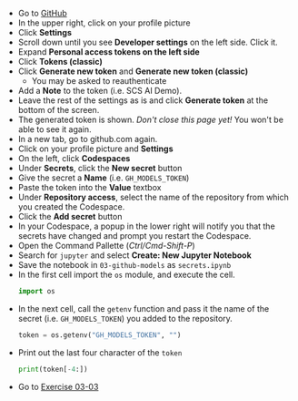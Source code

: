 * Go to [GitHub](https://github.com)
* In the upper right, click on your profile picture
* Click **Settings**
* Scroll down until you see **Developer settings** on the left side. Click it.
* Expand **Personal access tokens on the left side**
* Click **Tokens (classic)**
* Click **Generate new token** and **Generate new token (classic)**
    * You may be asked to reauthenticate
* Add a **Note** to the token (i.e. SCS AI Demo).
* Leave the rest of the settings as is and click **Generate token** at the bottom of the screen.
* The generated token is shown. *Don't close this page yet!* You won't be able to see it again.
* In a new tab, go to github.com again.
* Click on your profile picture and **Settings**
* On the left, click **Codespaces**
* Under **Secrets**, click the **New secret** button
* Give the secret a **Name** (i.e. `GH_MODELS_TOKEN`)
* Paste the token into the **Value** textbox
* Under **Repository access**, select the name of the repository from which you created the Codespace.
* Click the **Add secret** button
* In your Codespace, a popup in the lower right will notify you that the secrets have changed and prompt you restart the Codespace.
* Open the Command Pallette (*Ctrl/Cmd-Shift-P*)
* Search for `jupyter` and select **Create: New Jupyter Notebook**
* Save the notebook in `03-github-models` as `secrets.ipynb`
* In the first cell import the `os` module, and execute the cell.
    ```python
    import os
    ```
* In the next cell, call the `getenv` function and pass it the name of the secret (i.e. `GH_MODELS_TOKEN`) you added to the repository.
    ```python
    token = os.getenv("GH_MODELS_TOKEN", "")
    ```
* Print out the last four character of the `token`
    ```python
    print(token[-4:])
    ```
* Go to [Exercise 03-03](https://github.com)